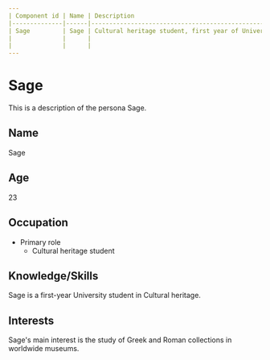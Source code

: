```yaml
---
| Component id | Name | Description                                         | Type    | Related components |   |
|--------------|------|-----------------------------------------------------|---------|--------------------|---|
| Sage         | Sage | Cultural heritage student, first year of University | Persona | Sage1#Serendipity  |   |
|              |      |                                                     |         |                    |   |
|              |      |                                                     |         |                    |   |                               
---
```


# Sage

This is a description of the persona Sage.

## Name
Sage

## Age
23

## Occupation
- Primary role
  - Cultural heritage student

## Knowledge/Skills

Sage is a first-year University student in Cultural heritage.

## Interests
Sage's main interest is the study of Greek and Roman collections in worldwide museums. 



